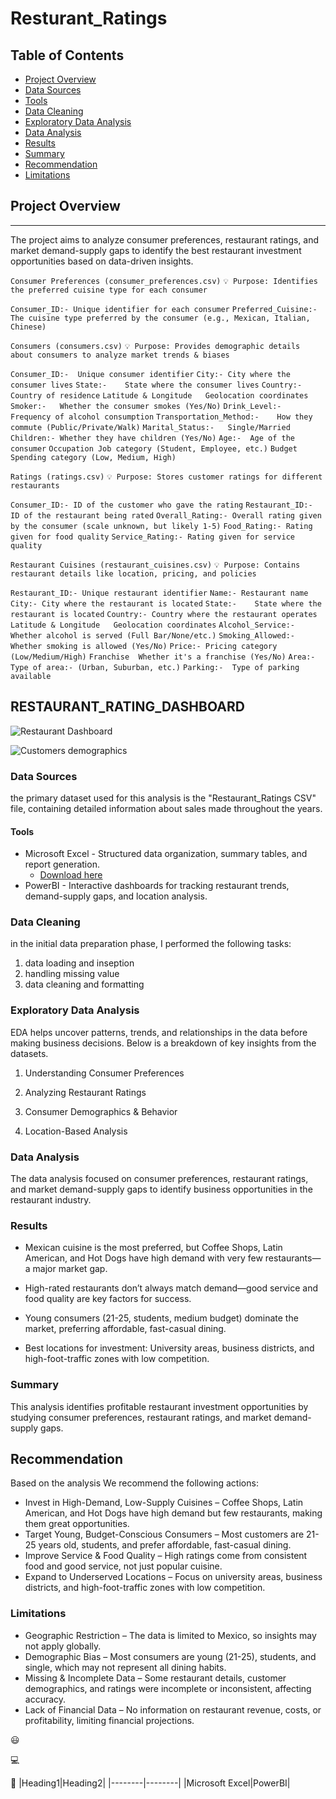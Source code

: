 # Resturant_Ratings


## Table of Contents 

- [Project Overview](#project-overview)
- [Data Sources](#data-sources)
- [Tools](#tools)
- [Data Cleaning](#data-cleaning)
- [Exploratory Data Analysis](#exploratory-data-analysis)
- [Data Analysis](#data-analysis)
- [Results](#results)
- [Summary](#summary)
- [Recommendation](#recommendation)
- [Limitations](#limitations)


## Project Overview
---
The project aims to analyze consumer preferences, restaurant ratings, and market demand-supply gaps to identify the best restaurant investment opportunities based on data-driven insights.

`Consumer Preferences (consumer_preferences.csv)`
`💡 Purpose: Identifies the preferred cuisine type for each consumer`

`Consumer_ID:- Unique identifier for each consumer`
`Preferred_Cuisine:- The cuisine type preferred by the consumer (e.g., Mexican, Italian, Chinese)`

`Consumers (consumers.csv)`
`💡 Purpose: Provides demographic details about consumers to analyze market trends & biases`

`Consumer_ID:-	Unique consumer identifier`
`City:-	City where the consumer lives`
`State:-	State where the consumer lives`
`Country:-	Country of residence`
`Latitude & Longitude	Geolocation coordinates`
`Smoker:-	Whether the consumer smokes (Yes/No)`
`Drink_Level:- Frequency of alcohol consumption`
`Transportation_Method:-	How they commute (Public/Private/Walk)`
`Marital_Status:-	Single/Married`
`Children:-	Whether they have children (Yes/No)`
`Age:-	Age of the consumer`
`Occupation	Job category (Student, Employee, etc.)`
`Budget	Spending category (Low, Medium, High)`

`Ratings (ratings.csv)`
`💡 Purpose: Stores customer ratings for different restaurants`

`Consumer_ID:- ID of the customer who gave the rating`
`Restaurant_ID:- ID of the restaurant being rated`
`Overall_Rating:- Overall rating given by the consumer (scale unknown, but likely 1-5)`
`Food_Rating:- Rating given for food quality`
`Service_Rating:- Rating given for service quality`

`Restaurant Cuisines (restaurant_cuisines.csv)`
`💡 Purpose: Contains restaurant details like location, pricing, and policies`

`Restaurant_ID:- Unique restaurant identifier`
`Name:- Restaurant name`
`City:-	City where the restaurant is located`
`State:-	State where the restaurant is located`
`Country:- Country where the restaurant operates`
`Latitude & Longitude	Geolocation coordinates`
`Alcohol_Service:- Whether alcohol is served (Full Bar/None/etc.)`
`Smoking_Allowed:-	Whether smoking is allowed (Yes/No)`
`Price:- Pricing category (Low/Medium/High)`
`Franchise	Whether it's a franchise (Yes/No)`
`Area:-	Type of area:- (Urban, Suburban, etc.)`
`Parking:-	Type of parking available`


## RESTAURANT_RATING_DASHBOARD 
![Restaurant Dashboard](https://github.com/user-attachments/assets/59e6cd2a-ebf1-4388-983c-d9e97110ec98)

![Customers demographics](https://github.com/user-attachments/assets/c5d864c6-0029-4cfc-b514-4a5011f3e295)


### Data Sources 

the primary dataset used for this analysis is the "Restaurant_Ratings CSV" file, containing detailed information about sales made throughout the years.


#### Tools

- Microsoft Excel - Structured data organization, summary tables, and report generation.
   - [Download here](https://mavenanalytics.io/data-playground?order=date_added%2Cdesc&search=Restaurant)
- PowerBI - Interactive dashboards for tracking restaurant trends, demand-supply gaps, and location analysis.

 ### Data Cleaning

 in the initial data preparation phase, I performed the following tasks:
 1. data loading and inseption
 2. handling missing value
 3. data cleaning and formatting 

### Exploratory Data Analysis 

EDA helps uncover patterns, trends, and relationships in the data before making business decisions. Below is a breakdown of key insights from the datasets.

1.	Understanding Consumer Preferences 

2.	Analyzing Restaurant Ratings

3.	Consumer Demographics & Behavior

4.	Location-Based Analysis

   
### Data Analysis

The data analysis focused on consumer preferences, restaurant ratings, and market demand-supply gaps to identify business opportunities in the restaurant industry.


### Results

- Mexican cuisine is the most preferred, but Coffee Shops, Latin American, and Hot Dogs have high demand with very few restaurants—a major market gap.

- High-rated restaurants don’t always match demand—good service and food quality are key factors for success.

- Young consumers (21-25, students, medium budget) dominate the market, preferring affordable, fast-casual dining.

- Best locations for investment: University areas, business districts, and high-foot-traffic zones with low competition.

  
### Summary

This analysis identifies profitable restaurant investment opportunities by studying consumer preferences, restaurant ratings, and market demand-supply gaps.

## Recommendation 
Based on the analysis We recommend the following actions:
- Invest in High-Demand, Low-Supply Cuisines – Coffee Shops, Latin American, and Hot Dogs have high demand but few restaurants, making them great opportunities.
- Target Young, Budget-Conscious Consumers – Most customers are 21-25 years old, students, and prefer affordable, fast-casual dining.
- Improve Service & Food Quality – High ratings come from consistent food and good service, not just popular cuisine.
- Expand to Underserved Locations – Focus on university areas, business districts, and high-foot-traffic zones with low competition.

### Limitations
- Geographic Restriction – The data is limited to Mexico, so insights may not apply globally.
- Demographic Bias – Most consumers are young (21-25), students, and single, which may not represent all dining habits.
- Missing & Incomplete Data – Some restaurant details, customer demographics, and ratings were incomplete or inconsistent, affecting accuracy.
- Lack of Financial Data – No information on restaurant revenue, costs, or profitability, limiting financial projections.



😃

💻

🍴 
|Heading1|Heading2|
|--------|--------|
|Microsoft Excel|PowerBI| 






